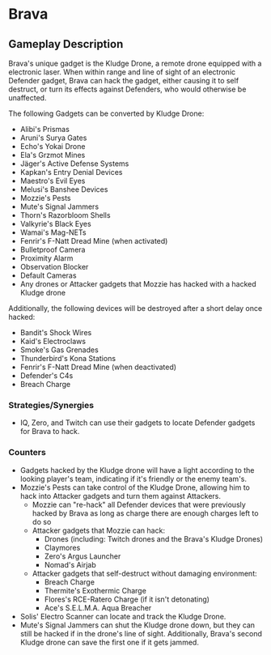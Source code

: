 # Brava

## Gameplay Description

Brava's unique gadget is the Kludge Drone, a remote drone equipped with a electronic laser. When within range and line of sight of an electronic Defender gadget, Brava can hack the gadget, either causing it to self destruct, or turn its effects against Defenders, who would otherwise be unaffected.

The following Gadgets can be converted by Kludge Drone:

- Alibi's Prismas
- Aruni's Surya Gates
- Echo's Yokai Drone
- Ela's Grzmot Mines
- Jäger's Active Defense Systems
- Kapkan's Entry Denial Devices
- Maestro's Evil Eyes
- Melusi's Banshee Devices
- Mozzie's Pests
- Mute's Signal Jammers
- Thorn's Razorbloom Shells
- Valkyrie's Black Eyes
- Wamai's Mag-NETs
- Fenrir's F-Natt Dread Mine (when activated)
- Bulletproof Camera
- Proximity Alarm
- Observation Blocker
- Default Cameras
- Any drones or Attacker gadgets that Mozzie has hacked with a hacked Kludge drone

Additionally, the following devices will be destroyed after a short delay once hacked:

- Bandit's Shock Wires
- Kaid's Electroclaws
- Smoke's Gas Grenades
- Thunderbird's Kona Stations
- Fenrir's F-Natt Dread Mine (when deactivated)
- Defender's C4s
- Breach Charge

### Strategies/Synergies

- IQ, Zero, and Twitch can use their gadgets to locate Defender gadgets for Brava to hack.

### Counters

- Gadgets hacked by the Kludge drone will have a light according to the looking player's team, indicating if it's friendly or the enemy team's.
- Mozzie's Pests can take control of the Kludge Drone, allowing him to hack into Attacker gadgets and turn them against Attackers.
  - Mozzie can "re-hack" all Defender devices that were previously hacked by Brava as long as charge there are enough charges left to do so
  - Attacker gadgets that Mozzie can hack:
    - Drones (including: Twitch drones and the Brava's Kludge Drones)
    - Claymores
    - Zero's Argus Launcher
    - Nomad's Airjab
  - Attacker gadgets that self-destruct without damaging environment:
    - Breach Charge
    - Thermite's Exothermic Charge
    - Flores's RCE-Ratero Charge (if it isn't detonating)
    - Ace's S.E.L.M.A. Aqua Breacher
- Solis' Electro Scanner can locate and track the Kludge Drone.
- Mute's Signal Jammers can shut the Kludge drone down, but they can still be hacked if in the drone's line of sight. Additionally, Brava's second Kludge drone can save the first one if it gets jammed.
